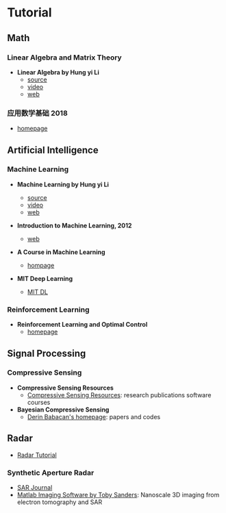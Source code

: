 # Tutorial



## Math

### Linear Algebra and Matrix Theory

- **Linear Algebra by Hung yi Li**
  - [source](https://github.com/datawhalechina/leela-notes)
  - [video](https://www.bilibili.com/video/av64160249)
  - [web](https://datawhalechina.github.io/leela-notes/)

### 应用数学基础 2018

- [homepage](http://resource.pku.edu.cn/index.php?r=course/detail&id=315)




## Artificial Intelligence

### Machine Learning

- **Machine Learning by Hung yi Li**
  - [source](https://github.com/datawhalechina/leeml-notes)
  - [video](https://www.bilibili.com/video/av59538266)
  - [web](https://datawhalechina.github.io/leeml-notes/)


- **Introduction to Machine Learning, 2012**
  - [web](http://cs.brown.edu/courses/cs195-5/spring2012/calendar.html)


- **A Course in Machine Learning**
  - [hompage](http://ciml.info/)

- **MIT Deep Learning**
  - [MIT DL](https://deeplearning.mit.edu/)


### Reinforcement Learning

- **Reinforcement Learning and Optimal Control**
  - [homepage](http://web.mit.edu/dimitrib/www/RLbook.html)



## Signal Processing

### Compressive Sensing


- **Compressive Sensing Resources**
  - [Compressive Sensing Resources](http://dsp.rice.edu/cs/): research publications software courses 
- **Bayesian Compressive Sensing**
  - [Derin Babacan's homepage](http://www.dbabacan.info/software.html): papers and codes



## Radar

- [Radar Tutorial](https://www.radartutorial.eu/index.en.html)



### Synthetic Aperture Radar

- [SAR Journal](http://syntheticapertureradar.com/)
- [Matlab Imaging Software by Toby Sanders](https://www.toby-sanders.com/software): Nanoscale 3D imaging from electron tomography and SAR







